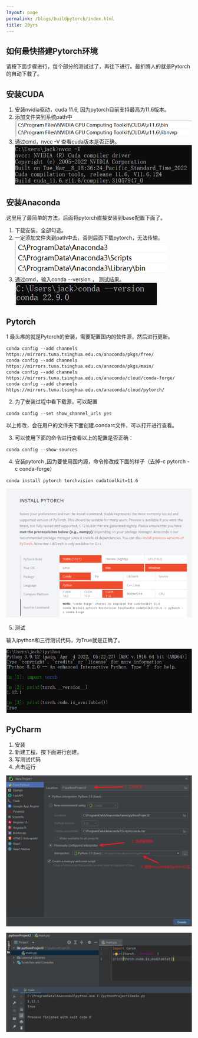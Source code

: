 ```yaml
---
layout: page
permalink: /blogs/buildpytorch/index.html
title: 20yrs
---
```


## 如何最快搭建Pytorch环境

请按下面步骤进行，每个部分的测试过了，再往下进行。最折腾人的就是Pytorch的自动下载了。

## 安装CUDA

1. 安装nvidia驱动，cuda 11.6, 因为pytorch目前支持最高为11.6版本。
2. 添加文件夹到系统path中
![img](./buildpytorch.assets/v2-abbe186accff41b5740b8d0acd2eb314_1440w.png)
3. 通过cmd，nvcc -V 查看cuda版本是否正确。
![img](./buildpytorch.assets/v2-88966d91d04994f54cf51ffd18e6f20e_1440w.png)

## 安装Anaconda

这里用了最简单的方法，后面将pytorch直接安装到base配置下面了。
1. 下载安装，全部勾选。
2. 一定添加文件夹到path中去，否则后面下载pytorch，无法传输。
![img](./buildpytorch.assets/v2-6ac23d22e06c257965408c4fe5367ec9_1440w.png)
3. 通过cmd，输入conda --version ， 测试结果。
![img](./buildpytorch.assets/v2-41e2ac4cdd764adad9cebdb69c547ce1_1440w.png)

## Pytorch


1 最头疼的就是Pytorch的安装，需要配置国内的软件源，然后进行更新。
```
conda config --add channels https://mirrors.tuna.tsinghua.edu.cn/anaconda/pkgs/free/
conda config --add channels https://mirrors.tuna.tsinghua.edu.cn/anaconda/pkgs/main/
conda config --add channels https://mirrors.tuna.tsinghua.edu.cn/anaconda/cloud/conda-forge/
conda config --add channels https://mirrors.tuna.tsinghua.edu.cn/anaconda/cloud/pytorch/
```
2. 为了安装过程中看下载源，可以配置

```
conda config --set show_channel_urls yes
```

以上修改，会在用户的文件夹下面创建.condarc文件，可以打开进行查看。

3. 可以使用下面的命令进行查看以上的配置是否正确：

```
conda config --show-sources
```

4. 安装pytorch ,因为要使用国内源，命令修改成下面的样子（去掉-c pytorch -c conda-forge）

```
conda install pytorch torchvision cudatoolkit=11.6
```

![img](./buildpytorch.assets/v2-bf96ce8cc512be1bf25bcdd6fd2d7faa_1440w.png)

5. 测试

输入ipython和三行测试代码，为True就是正确了。

![img](./buildpytorch.assets/v2-f56f7f0207899a50394eb59b15f6c66f_1440w.png)


## PyCharm

1. 安装
2. 新建工程，按下面进行创建。
3. 写测试代码
4. 点击运行

![img](./buildpytorch.assets/v2-fcbae351247e9dd0531ce789de837643_1440w.png)

![img](./buildpytorch.assets/v2-30961d7d8264f8e48159a2d3632169ad_1440w.png)
